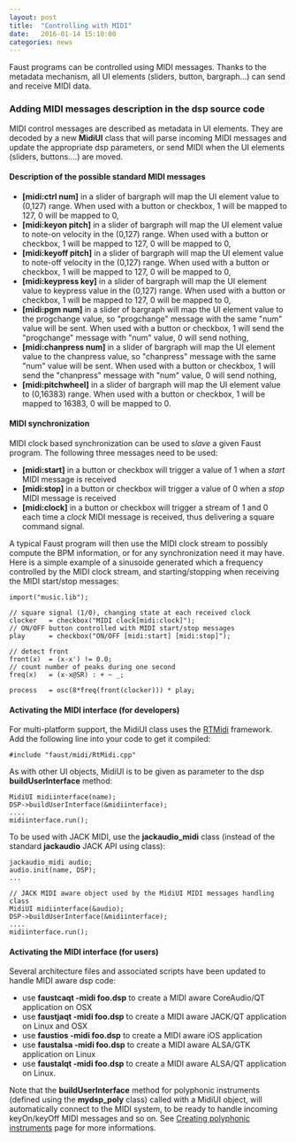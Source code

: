 ```yaml
---
layout: post
title:  "Controlling with MIDI"
date:   2016-01-14 15:10:00
categories: news
---
```


Faust programs can be controlled using MIDI messages. Thanks to the metadata mechanism, all UI elements (sliders, button, bargraph...) can send and receive MIDI data.

### Adding MIDI messages description in the dsp source code ###

MIDI control messages are described as metadata in UI elements. They are decoded by a new **MidiUI** class that will parse incoming MIDI messages and update the appropriate dsp parameters, or send MIDI when the UI elements (sliders, buttons....) are moved.

#### Description of the possible standard MIDI messages ####

- **[midi:ctrl num]** in a slider of bargraph will map the UI element value to (0,127) range. When used with a button or checkbox, 1 will be mapped to 127, 0 will be mapped to 0,
- **[midi:keyon pitch]** in a slider of bargraph will map the UI element value to note-on velocity in the (0,127) range. When used with a button or checkbox, 1 will be mapped to 127, 0 will be mapped to 0,
- **[midi:keyoff pitch]** in a slider of bargraph will map the UI element value to note-off velocity in the (0,127) range. When used with a button or checkbox, 1 will be mapped to 127, 0 will be mapped to 0,
- **[midi:keypress key]** in a slider of bargraph will map the UI element value to keypress value in the (0,127) range. When used with a button or checkbox, 1 will be mapped to 127, 0 will be mapped to 0,
- **[midi:pgm num]** in a slider of bargraph will map the UI element value to the progchange value, so "progchange" message with the same "num" value will be sent. When used with a button or checkbox, 1 will send the "progchange" message with "num" value, 0 will send nothing,
- **[midi:chanpress num]** in a slider of bargraph will map the UI element value to the chanpress value, so "chanpress" message with the same "num" value will be sent. When used with a button or checkbox, 1 will send the "chanpress" message with "num" value, 0 will send nothing,
- **[midi:pitchwheel]** in a slider of bargraph will map the UI element value to (0,16383) range. When used with a button or checkbox, 1 will be mapped to 16383, 0 will be mapped to 0.

#### MIDI synchronization ####

MIDI clock based synchronization can be used to *slave* a given Faust program. The following three messages need to be used:

- **[midi:start]** in a button or checkbox will trigger a value of 1 when a *start* MIDI message is received
- **[midi:stop]** in a button or checkbox will trigger a value of 0 when a *stop* MIDI message is received
- **[midi:clock]** in a button or checkbox will trigger a stream of 1 and 0 each time a *clock* MIDI message is received, thus delivering a square command signal.

A typical Faust program will then use the MIDI clock stream to possibly compute the BPM information, or for any synchronization need it may have. Here is a simple example of a sinusoide generated which a frequency controlled by the  MIDI clock stream, and starting/stopping when receiving the MIDI start/stop messages:

    import("music.lib");
    
    // square signal (1/0), changing state at each received clock
    clocker   = checkbox("MIDI clock[midi:clock]");    
    // ON/OFF button controlled with MIDI start/stop messages
    play      = checkbox("ON/OFF [midi:start] [midi:stop]");    

    // detect front
    front(x)  = (x-x') != 0.0;      
    // count number of peaks during one second
    freq(x)   = (x-x@SR) : + ~ _;   
   
    process   = osc(8*freq(front(clocker))) * play;

#### Activating the MIDI interface (for developers) ####

For multi-platform support, the MidiUI class uses the [RTMidi](https://www.music.mcgill.ca/~gary/rtmidi/) framework. Add the following line into your code to get it compiled:

    #include "faust/midi/RtMidi.cpp"

As with other UI objects, MidiUI is to be given as parameter to the dsp **buildUserInterface** method:

    MidiUI midiinterface(name);
    DSP->buildUserInterface(&midiinterface);
    ....
    midiinterface.run();
    
To be used with JACK MIDI, use the **jackaudio_midi** class (instead of the standard **jackaudio** JACK API using class):

    jackaudio_midi audio;
    audio.init(name, DSP);
    ...
    
    // JACK MIDI aware object used by the MidiUI MIDI messages handling class
    MidiUI midiinterface(&audio);  
    DSP->buildUserInterface(&midiinterface);
    ....
    midiinterface.run();

#### Activating the MIDI interface (for users) ####

Several architecture files and associated scripts have been updated to handle MIDI aware dsp code:

- use **faustcaqt -midi foo.dsp** to create a MIDI aware CoreAudio/QT application on OSX
- use **faustjaqt -midi foo.dsp** to create a MIDI aware JACK/QT application on Linux and OSX
- use **faustios -midi foo.dsp** to create a MIDI aware iOS application
- use **faustalsa -midi foo.dsp** to create a MIDI aware ALSA/GTK application on Linux
- use **faustalqt -midi foo.dsp** to create a MIDI aware ALSA/QT application on Linux.
 
Note that the **buildUserInterface** method for polyphonic instruments (defined using the **mydsp_poly** class) called with a MidiUI object, will automatically connect to the MIDI system, to be ready to handle incoming keyOn/keyOff MIDI messages and so on. See [Creating polyphonic instruments](http://faust.grame.fr/news/2016/01/13/polyphonic-instruments.html) page for more informations.